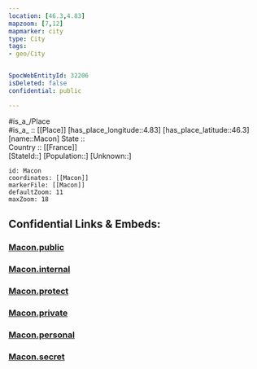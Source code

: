 ```yaml
---
location: [46.3,4.83] 
mapzoom: [7,12] 
mapmarker: city 
type: City
tags:
- geo/City


SpocWebEntityId: 32206
isDeleted: false
confidential: public

---
```

#is_a_/Place  
#is_a_ :: [[Place]] 
[has_place_longitude::4.83] 
[has_place_latitude::46.3] 
[name::Macon] 
State ::  
Country :: [[France]]  
[StateId::] 
[Population::] 
[Unknown::] 


```leaflet
id: Macon
coordinates: [[Macon]] 
markerFile: [[Macon]] 
defaultZoom: 11 
maxZoom: 18
```


## Confidential Links & Embeds: 

### [Macon.public](/_public/\Earth\Continent\Europe\Europe~West\France\regions~France\Bourgogne-Franche-Comté\departments~Bourgogne-Franche-Comté\Saône-et-Loire\communes~Saône-et-Loire\Mâcon\cities~MâconMacon.public.md) 

### [Macon.internal](/_internal/\Earth\Continent\Europe\Europe~West\France\regions~France\Bourgogne-Franche-Comté\departments~Bourgogne-Franche-Comté\Saône-et-Loire\communes~Saône-et-Loire\Mâcon\cities~MâconMacon.internal.md) 

### [Macon.protect](/_protect/\Earth\Continent\Europe\Europe~West\France\regions~France\Bourgogne-Franche-Comté\departments~Bourgogne-Franche-Comté\Saône-et-Loire\communes~Saône-et-Loire\Mâcon\cities~MâconMacon.protect.md) 

### [Macon.private](/_private/\Earth\Continent\Europe\Europe~West\France\regions~France\Bourgogne-Franche-Comté\departments~Bourgogne-Franche-Comté\Saône-et-Loire\communes~Saône-et-Loire\Mâcon\cities~MâconMacon.private.md) 

### [Macon.personal](/_personal/\Earth\Continent\Europe\Europe~West\France\regions~France\Bourgogne-Franche-Comté\departments~Bourgogne-Franche-Comté\Saône-et-Loire\communes~Saône-et-Loire\Mâcon\cities~MâconMacon.personal.md) 

### [Macon.secret](/_secret/\Earth\Continent\Europe\Europe~West\France\regions~France\Bourgogne-Franche-Comté\departments~Bourgogne-Franche-Comté\Saône-et-Loire\communes~Saône-et-Loire\Mâcon\cities~MâconMacon.secret.md)


